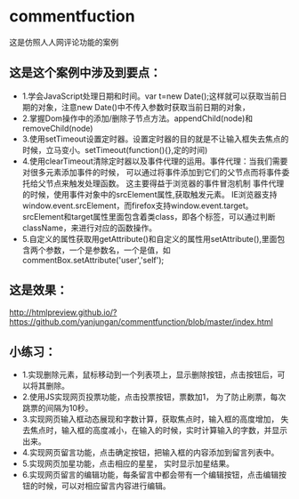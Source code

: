 # commentfuction
这是仿照人人网评论功能的案例
## 这是这个案例中涉及到要点：
* 1.学会JavaScript处理日期和时间。var t=new Date();这样就可以获取当前日期的对象，注意new Date()中不传入参数时获取当前日期的对象，
* 2.掌握Dom操作中的添加/删除子节点方法。appendChild(node)和removeChild(node)
* 3.使用setTimeout设置定时器。设置定时器的目的就是不让输入框失去焦点的时候，立马变小。setTimeout(function(){},定的时间)
* 4.使用clearTimeout清除定时器以及事件代理的运用。事件代理：当我们需要对很多元素添加事件的时候，	可以通过将事件添加到它们的父节点而将事件委托给父节点来触发处理函数。
	这主要得益于浏览器的事件冒泡机制
	事件代理的时候，使用事件对象中的srcElement属性,获取触发元素。
	IE浏览器支持window.event.srcElement，而firefox支持window.event.target。srcElement和target属性里面包含着类class，即各个标签，可以通过判断className，来进行对应的函数操作。
* 5.自定义的属性获取用getAttribute()和自定义的属性用setAttribute(),里面包含两个参数，一个是参数名，一个是值，如commentBox.setAttribute('user','self');

## 这是效果：
http://htmlpreview.github.io/?https://github.com/yanjungan/commentfunction/blob/master/index.html

## 小练习：
* 1.实现删除元素，鼠标移动到一个列表项上，显示删除按钮，点击按钮后，可以将其删除。
* 2.使用JS实现网页投票功能，点击投票按钮，票数加1， 为了防止刷票，每次跳票的间隔为10秒。
* 3.实现网页输入框动态展现和字数计算，获取焦点时，输入框的高度增加， 失去焦点时，输入框的高度减小，在输入的时候，实时计算输入的字数，并显示出来。
* 4.实现网页留言功能，点击确定按钮，把输入框的内容添加到留言列表中。
* 5.实现网页加星功能，点击相应的星星， 实时显示加星结果。
* 6.实现网页留言的编辑功能，每条留言中都会带有一个编辑按钮，点击编辑按钮的时候，可以对相应留言内容进行编辑。
